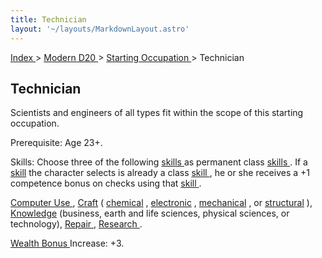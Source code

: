 ```yaml
---
title: Technician
layout: '~/layouts/MarkdownLayout.astro'
---
```


[ Index ](/) > [ Modern D20 ](/modern.d20.srd) > [ Starting Occupation ](/modern.d20.srd/starting.occupation) > Technician

##  Technician

Scientists and engineers of all types fit within the scope of this starting
occupation.

Prerequisite: Age 23+.

Skills: Choose three of the following [ skills ](/modern.d20.srd/skills)
as permanent class [ skills ](/modern.d20.srd/skills) . If a [ skill](/modern.d20.srd/skills) the character selects is already a class [skill ](/modern.d20.srd/skills) , he or she receives a +1 competence
bonus on checks using that [ skill ](/modern.d20.srd/skills) .

[ Computer Use ](/modern.d20.srd/skills/computer.use) , [ Craft](/modern.d20.srd/skills/craft) ( [ chemical](/modern.d20.srd/skills/craft.chemical) , [ electronic](/modern.d20.srd/skills/craft.electronic) , [ mechanical](/modern.d20.srd/skills/craft.mechanical) , or [ structural](/modern.d20.srd/skills/craft.structural) ), [ Knowledge](/modern.d20.srd/skills/knowledge) (business, earth and life sciences,
physical sciences, or technology), [ Repair ](/modern.d20.srd/skills/repair) ,
[ Research ](/modern.d20.srd/skills/research) .

[ Wealth Bonus ](/modern.d20.srd/wealth/wealth.bonus) Increase: +3.

